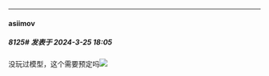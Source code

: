 ﻿
*****

####  asiimov  
##### 8125#       发表于 2024-3-25 18:05

没玩过模型，这个需要预定吗<img src="https://static.saraba1st.com/image/smiley/face2017/146.png" referrerpolicy="no-referrer">

